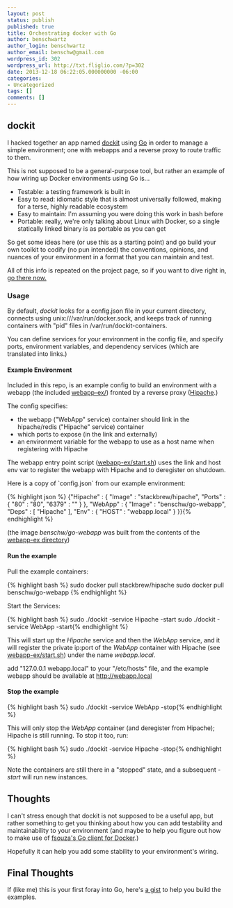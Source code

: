 ```yaml
---
layout: post
status: publish
published: true
title: Orchestrating docker with Go
author: benschwartz
author_login: benschwartz
author_email: benschw@gmail.com
wordpress_id: 302
wordpress_url: http://txt.fliglio.com/?p=302
date: 2013-12-18 06:22:05.000000000 -06:00
categories:
- Uncategorized
tags: []
comments: []
---
```

<h2>dockit</h2>

<p>I hacked together an app named <a href="https://github.com/benschw/dockit" target="_blank">dockit</a> using <a href="http://golang.org/" target="_blank">Go</a> in order to manage a simple environment; one with webapps and a reverse proxy to route traffic to them.</p>
<p>This is not supposed to be a general-purpose tool, but rather an example of how wiring up Docker environments using Go is...</p>

<ul>
<li>Testable: a testing framework is built in</li>
<li>Easy to read: idiomatic style that is almost universally followed, making for a terse, highly readable ecosystem</li>
<li>Easy to maintain: I'm assuming you were doing this work in bash before</li>
<li>Portable: really, we're only talking about Linux with Docker, so a single statically linked binary is as portable as you can get</li>
</ul>

<p>So get some ideas here (or use this as a starting point) and go build your own toolkit to codify (no pun intended) the conventions, opinions, and nuances of your environment in a format that you can maintain and test.</p>

<p>All of this info is repeated on the project page, so if you want to dive right in, <a href="https://github.com/benschw/dockit" target="_blank">go there now.</a>

<h3>Usage</h3>

<p>By default, <em>dockit</em> looks for a config.json file in your current directory, connects using unix:///var/run/docker.sock, and keeps track of running containers with "pid" files in /var/run/dockit-containers.</p>

<p>You can define services for your environment in the config file, and specify ports, environment variables, and dependency services (which are translated into links.)</p>

<h4>Example Environment</h4>

<p>Included in this repo, is an example config to build an environment with a webapp (the included <a href="https://github.com/benschw/dockit/tree/master/webapp-ex" target="_blank">webapp-ex/</a>) fronted by a reverse proxy (<a href="https://github.com/dotcloud/hipache" target="_blank">Hipache</a>.)</p>

<p>The config specifies:</p>

<ul>
<li>the webapp ("WebApp" service) container should link in the hipache/redis ("Hipache" service) container</li>
<li>which ports to expose (in the link and externally)</li>
<li>an environment variable for the webapp to use as a host name when registering with Hipache</li>
</ul>

<p>The webapp entry point script (<a href="https://github.com/benschw/dockit/blob/master/webapp-ex/start.sh" target="_blank">webapp-ex/start.sh</a>) uses the link and host env var to register the webapp with Hipache and to deregister on shutdown.</p>

<p>Here is a copy of `config.json` from our example environment:</p>

{% highlight json %}
{"Hipache" : {
    "Image" : "stackbrew/hipache",
    "Ports" : {
        "80" : "80",
        "6379" : ""
    }
}, "WebApp" : {
    "Image" : "benschw/go-webapp",
    "Deps" : [
        "Hipache"
    ],
    "Env" : {
        "HOST" : "webapp.local"
    }
}}{% endhighlight %}

<p>(the image <em>benschw/go-webapp</em> was built from the contents of the <a href="https://github.com/benschw/dockit/tree/master/webapp-ex" target="_blank">webapp-ex directory</a>)</p>

<h4>Run the example</h4>
<p>Pull the example containers:</p>

{% highlight bash %}
sudo docker pull stackbrew/hipache
sudo docker pull benschw/go-webapp
{% endhighlight %}
<p>Start the Services:</p>
{% highlight bash %}
sudo ./dockit -service Hipache -start
sudo ./dockit -service WebApp -start{% endhighlight %}

<p>This will start up the <em>Hipache</em> service and then the <em>WebApp</em> service, and it will register the private ip:port of  the <em>WebApp</em> container with Hipache (see <a href="https://github.com/benschw/dockit/blob/master/webapp-ex/start.sh" target="_blank">webapp-ex/start.sh</a>) under the name <em>webapp.local</em>.</p>

<p>add "127.0.0.1  webapp.local" to your "/etc/hosts" file, and the example webapp should be available at <a href="http://webapp.local" target="_blank">http://webapp.local</a></p>


<h4>Stop the example</h4>

{% highlight bash %}
sudo ./dockit -service WebApp -stop{% endhighlight %}

<p>This will only stop the <em>WebApp</em> container (and deregister from Hipache); Hipache is still running. To stop it too, run:</p>

{% highlight bash %}
sudo ./dockit -service Hipache -stop{% endhighlight %}

<p>Note the containers are still there in a "stopped" state, and a subsequent <em>-start</em> will run new instances.</p>


<h2>Thoughts</h2>

<p>I can't stress enough that dockit is not supposed to be a useful app, but rather something to get you thinking about how you can add testability and maintainability to your environment (and maybe to help you figure out how to make use of <a href="https://github.com/fsouza/go-dockerclient" target="_blank">fsouza's Go client for Docker</a>.)</p> 

<p>Hopefully it can help you add some stability to your environment's wiring.</p>

<h2>Final Thoughts</h2>

<p>If (like me) this is your first foray into Go, here's <a href="https://gist.github.com/benschw/7873555" target="_blank">a gist</a> to help you build the examples.</p>
